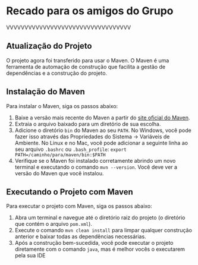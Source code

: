 # Recado para os amigos do Grupo

VVVVVVVVVVVVVVVVVVVVVVVVVVVVVVVVVV

## Atualização do Projeto

O projeto agora foi transferido para usar o Maven. O Maven é uma ferramenta de automação de construção que facilita a gestão de dependências e a construção do projeto.

## Instalação do Maven

Para instalar o Maven, siga os passos abaixo:

1. Baixe a versão mais recente do Maven a partir do [site oficial do Maven](https://maven.apache.org/download.cgi).
2. Extraia o arquivo baixado para um diretório de sua escolha.
3. Adicione o diretório `bin` do Maven ao seu `PATH`. No Windows, você pode fazer isso através das Propriedades do Sistema -> Variáveis de Ambiente. No Linux e no Mac, você pode adicionar a seguinte linha ao seu arquivo `.bashrc` ou `.bash_profile`: `export PATH=/caminho/para/maven/bin:$PATH`
4. Verifique se o Maven foi instalado corretamente abrindo um novo terminal e executando o comando `mvn --version`. Você deve ver a versão do Maven que você instalou.

## Executando o Projeto com Maven

Para executar o projeto com Maven, siga os passos abaixo:

1. Abra um terminal e navegue até o diretório raiz do projeto (o diretório que contém o arquivo `pom.xml`).
2. Execute o comando `mvn clean install` para limpar qualquer construção anterior e baixar todas as dependências necessárias.
3. Após a construção bem-sucedida, você pode executar o projeto diretamente com o comando `java`, mas é melhor vocês o executarem pela sua IDE
